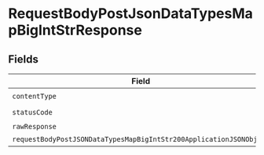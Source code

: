 # RequestBodyPostJsonDataTypesMapBigIntStrResponse


## Fields

| Field                                                                                                                                               | Type                                                                                                                                                | Required                                                                                                                                            | Description                                                                                                                                         |
| --------------------------------------------------------------------------------------------------------------------------------------------------- | --------------------------------------------------------------------------------------------------------------------------------------------------- | --------------------------------------------------------------------------------------------------------------------------------------------------- | --------------------------------------------------------------------------------------------------------------------------------------------------- |
| `contentType`                                                                                                                                       | *string*                                                                                                                                            | :heavy_check_mark:                                                                                                                                  | N/A                                                                                                                                                 |
| `statusCode`                                                                                                                                        | *number*                                                                                                                                            | :heavy_check_mark:                                                                                                                                  | N/A                                                                                                                                                 |
| `rawResponse`                                                                                                                                       | [AxiosResponse](https://axios-http.com/docs/res_schema)                                                                                             | :heavy_minus_sign:                                                                                                                                  | N/A                                                                                                                                                 |
| `requestBodyPostJSONDataTypesMapBigIntStr200ApplicationJSONObject`                                                                                  | [RequestBodyPostJSONDataTypesMapBigIntStr200ApplicationJSON](../../models/operations/requestbodypostjsondatatypesmapbigintstr200applicationjson.md) | :heavy_minus_sign:                                                                                                                                  | OK                                                                                                                                                  |